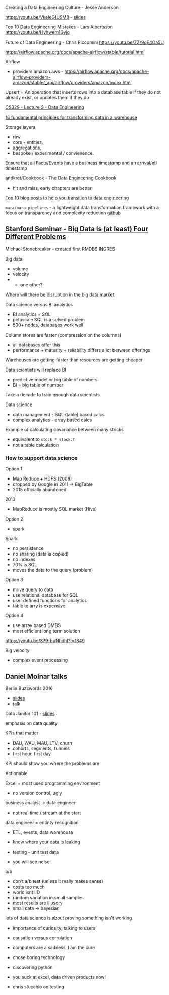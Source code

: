 Creating a Data Engineering Culture -  Jesse Anderson

https://youtu.be/VkeleGIUSM8 - [slides](https://www.youtube.com/redirect?event=video_description&redir_token=QUFFLUhqbnFJc3JJWk9VcHU2a2h2ZEJSWUJxT1dBMnpEUXxBQ3Jtc0ttSm1pY2dYWnM3SW1JZTIzcFRQejZfYmRwN3R5aEJWQTdrS29uQmtDcWZQdmRXb1BxN09QZlhnbjRxZTdpTnVoUmhOTW1qNVFDbjVxLThtLWNyUGhNOTRlLXI4MnpYRkQzcEJITkxQVWdDUVZOcDgxdw&q=https%3A%2F%2Fwww.dataengconf.com%2Fspeaker%2Fcreating-a-data-engineering-culture%3Futm_source%3Dyoutube%26utm_medium%3Dsocial%26utm_campaign%3D%2520-%2520DEC-BCN-18%2520Slides%2520Download)

Top 10 Data Engineering Mistakes - Lars Albertsson
https://youtu.be/Hyhwem1Gyjo

Future of Data Engineering - Chris Riccomini
https://youtu.be/ZZr9oE4Oa5U

https://airflow.apache.org/docs/apache-airflow/stable/tutorial.html

Airflow

- providers.amazon.aws - https://airflow.apache.org/docs/apache-airflow-providers-amazon/stable/_api/airflow/providers/amazon/index.html

Upsert = An operation that inserts rows into a database table if they do not already exist, or updates them if they do

[CS329 - Lecture 3 - Data Engineering](https://docs.google.com/document/u/1/d/1b9iuZiDEGVLHyMmnf6w2y1aN6yWQhAyqk3GHlpI9q6M/mobilebasic)

[16 fundamental principles for transforming data in a warehouse](https://miles2code.com/data/datawarehouse/2021/05/11/data-modeling-principles.html)

Storage layers
- raw
- core - entities,
- aggregations,
- bespoke / experimental / convienence.

Ensure that all Facts/Events have a business timestamp and an arrival/etl timestamp

[andkret/Cookbook](https://github.com/andkret/Cookbook) - The Data Engineering Cookbook
- hit and miss, early chapters are better

[Top 10 blog posts to help you transition to data engineering](https://blog.insightdatascience.com/top-10-blog-posts-to-help-you-transition-to-data-engineering-1db2312ecdaf)

`mara/mara-pipelines` - a lightweight data transformation framework with a focus on transparency and complexity reduction [github](https://github.com/mara/mara-pipelines)


## [Stanford Seminar - Big Data is (at least) Four Different Problems](https://youtu.be/S79-buNhdhI)

Michael Stonebreaker - created first RMDBS INGRES

Big data
- volume
- velocity
- + one other?

Where will there be disruption in the big data market

Data science versus BI analytics
- BI analytics = SQL
- petascale SQL is a solved problem
- 500+ nodes, databases work well

Column stores are faster (compression on the columns)
- all databases offer this
- performance + maturity + reliability differs a lot between offerings

Warehouses are getting faster than resources are getting cheaper

Data scientists will replace BI
- predictive model or big table of numbers
- BI = big table of number

Take a decade to train enough data scientists

Data science
- data management - SQL (table) based calcs
- complex analytics - array based calcs

Example of calculating covariance between many stocks
- equivalent to `stock * stock.T`
- not a table calculation

### How to support data science

Option 1
- Map Reduce + HDFS (2008)
- dropped by Google in 2011 -> BigTable
- 2015 officially abandoned

2013
- MapReduce is mostly SQL market (Hive)

Option 2
- spark

Spark
- no persistence
- no sharing (data is copied)
- no indexes
- 70% is SQL
- moves the data to the query (problem)

Option 3
- move query to data
- use relational database for SQL
- user defined functions for analytics
- table to arry is expensive

Option 4
- use array based DMBS
- most efficient long term solution

https://youtu.be/S79-buNhdhI?t=1849

Big velocity
- complex event processing





## Daniel Molnar talks

Berlin Buzzwords 2016
- [slides](https://www.slideshare.net/soobrosa/migrating-a-data-stack-from-aws-to-azure-via-raspberry-pi)
- [talk](https://www.youtube.com/watch?time_continue=378&v=QhXPANTd9nE&feature=emb_logo)

Data Janitor 101 - [slides](https://www.slideshare.net/soobrosa/data-janitor-101)

emphasis on data quality

KPIs that matter
- DAU, WAU, MAU, LTV, churn
- cohorts, segments, funnels
- first hour, first day

KPI should show you where the problems are

Actionable

Excel = most used programming environment
- no version control, ugly

business analyst ->  data engineer
- not real time / stream at the start

data engineer = entinty recognition
- ETL, events, data warehouse
- know where your data is leaking
- testing - unit test data

- you will see noise

a/b
- don't a/b test (unless it really makes sense)
- costs too much
- world isnt IID
- random variation in small samples
- most results are illusory
- small data -> bayesian


lots of data science is about proving something isn't working
- importance of curiosity, talking to users
- causation versus corrulation







- computers are a sadness, I am the cure
- chose boring technology
- discovering python
- you suck at excel, data driven products now!
- chris stucchio on testing
